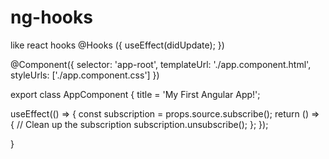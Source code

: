 # ng-hooks
like react hooks
@Hooks ({
  useEffect(didUpdate);
})

@Component({
  selector: 'app-root',
  templateUrl: './app.component.html',
  styleUrls: ['./app.component.css']
})

export class AppComponent {
  title = 'My First Angular App!';
  
  useEffect(() => {
  const subscription = props.source.subscribe();
  return () => {
    // Clean up the subscription
    subscription.unsubscribe();
  };
  });
  
}
